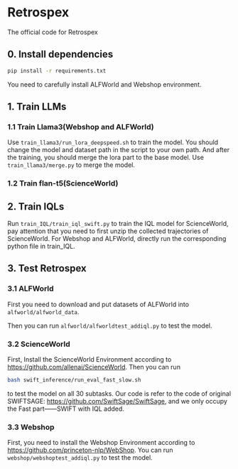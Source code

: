 # Retrospex
The official code for Retrospex

## 0. Install dependencies

```bash
pip install -r requirements.txt
```
You need to carefully install ALFWorld and Webshop environment.

## 1. Train LLMs

### 1.1 Train Llama3(Webshop and ALFWorld)

Use ```train_llama3/run_lora_deepspeed.sh``` to train the model. You should change the model and dataset path in the script to your own path. And after the training, you should merge the lora part to the base model. Use ```train_llama3/merge.py``` to merge the model.

### 1.2 Train flan-t5(ScienceWorld)

## 2. Train IQLs
Run ```train_IQL/train_iql_swift.py``` to train the IQL model for ScienceWorld, pay attention that you need to first unzip the collected trajectories of ScienceWorld. For Webshop and ALFWorld, directly run the corresponding python file in train_IQL.

## 3. Test Retrospex

### 3.1 ALFWorld

First you need to download and put datasets of ALFWorld into ```alfworld/alfworld_data```.

Then you can run ```alfworld/alfworldtest_addiql.py``` to test the model.

### 3.2 ScienceWorld
First, Install the ScienceWorld Environment according to https://github.com/allenai/ScienceWorld.
Then you can run 
```bash
bash swift_inference/run_eval_fast_slow.sh
```
to test the model on all 30 subtasks.
Our code is refer to the code of original SWIFTSAGE: https://github.com/SwiftSage/SwiftSage, and we only occupy the Fast part——SWIFT with IQL added.

### 3.3 Webshop
 First, you need to install the Webshop Environment according to https://github.com/princeton-nlp/WebShop.
You can run ```webshop/webshoptest_addiql.py``` to test the model.



